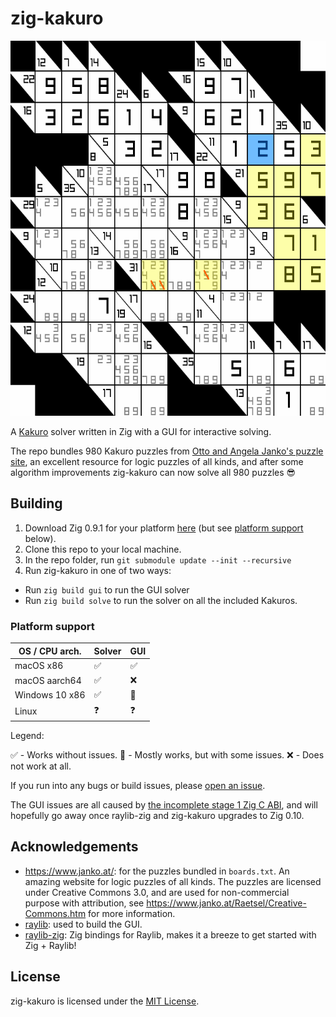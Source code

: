 # zig-kakuro

<p align="center">
  <img width="600" height="600" src="solve.gif">
</p>


A [Kakuro](https://en.wikipedia.org/wiki/Kakuro) solver written in Zig with a GUI for interactive solving.

The repo bundles 980 Kakuro puzzles from [Otto and Angela Janko's puzzle site](https://www.janko.at/Raetsel/Kakuro/), an excellent resource for logic puzzles of all kinds, and after some algorithm improvements zig-kakuro can now solve all 980 puzzles 😎

## Building

1. Download Zig 0.9.1 for your platform [here](https://ziglang.org/download/) (but see [platform support](#platform-support) below).
1. Clone this repo to your local machine.
1. In the repo folder, run `git submodule update --init --recursive`
1. Run zig-kakuro in one of two ways:
  - Run `zig build gui` to run the GUI solver
  - Run `zig build solve` to run the solver on all the included Kakuros.

### Platform support

| OS / CPU arch. | Solver  | GUI |
|----------------|---------|-----|
| macOS x86      | ✅      | ✅  |
| macOS aarch64  | ✅      | ❌  |
| Windows 10 x86 | ✅      | 🐛  |
| Linux          | ❓      | ❓  |

Legend:

✅ - Works without issues.
🐛 - Mostly works, but with some issues.
❌ - Does not work at all.

If you run into any bugs or build issues, please [open an issue](https://github.com/schmee/zig-kakuro/issues/new).

The GUI issues are all caused by [the incomplete stage 1 Zig C ABI](https://github.com/ziglang/zig/issues/1481), and will hopefully go away once raylib-zig and zig-kakuro upgrades to Zig 0.10.

## Acknowledgements

- https://www.janko.at/: for the puzzles bundled in `boards.txt`. An amazing website for logic puzzles of all kinds. The puzzles are licensed under Creative Commons 3.0, and are used for non-commercial purpose with attribution, see https://www.janko.at/Raetsel/Creative-Commons.htm for more information.
- [raylib](https://www.raylib.com/): used to build the GUI.
- [raylib-zig](https://github.com/Not-Nik/raylib-zig): Zig bindings for Raylib, makes it a breeze to get started with Zig + Raylib!

## License

zig-kakuro is licensed under the [MIT License](https://choosealicense.com/licenses/mit/).
